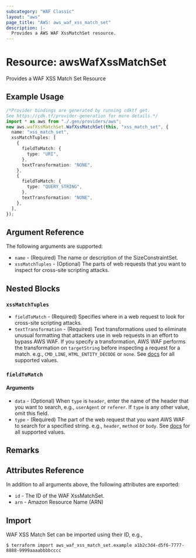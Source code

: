 ```yaml
---
subcategory: "WAF Classic"
layout: "aws"
page_title: "AWS: aws_waf_xss_match_set"
description: |-
  Provides a AWS WAF XssMatchSet resource.
---
```


# Resource: awsWafXssMatchSet

Provides a WAF XSS Match Set Resource

## Example Usage

```typescript
/*Provider bindings are generated by running cdktf get.
See https://cdk.tf/provider-generation for more details.*/
import * as aws from "./.gen/providers/aws";
new aws.wafXssMatchSet.WafXssMatchSet(this, "xss_match_set", {
  name: "xss_match_set",
  xssMatchTuples: [
    {
      fieldToMatch: {
        type: "URI",
      },
      textTransformation: "NONE",
    },
    {
      fieldToMatch: {
        type: "QUERY_STRING",
      },
      textTransformation: "NONE",
    },
  ],
});

```

## Argument Reference

The following arguments are supported:

* `name` - (Required) The name or description of the SizeConstraintSet.
* `xssMatchTuples` - (Optional) The parts of web requests that you want to inspect for cross-site scripting attacks.

## Nested Blocks

### `xssMatchTuples`

* `fieldToMatch` - (Required) Specifies where in a web request to look for cross-site scripting attacks.
* `textTransformation` - (Required) Text transformations used to eliminate unusual formatting that attackers use in web requests in an effort to bypass AWS WAF.
  If you specify a transformation, AWS WAF performs the transformation on `targetString` before inspecting a request for a match.
  e.g., `CMD_LINE`, `HTML_ENTITY_DECODE` or `none`.
  See [docs](http://docs.aws.amazon.com/waf/latest/APIReference/API_XssMatchTuple.html#WAF-Type-XssMatchTuple-TextTransformation)
  for all supported values.

### `fieldToMatch`

#### Arguments

* `data` - (Optional) When `type` is `header`, enter the name of the header that you want to search, e.g., `userAgent` or `referer`.
  If `type` is any other value, omit this field.
* `type` - (Required) The part of the web request that you want AWS WAF to search for a specified string.
  e.g., `header`, `method` or `body`.
  See [docs](http://docs.aws.amazon.com/waf/latest/APIReference/API_FieldToMatch.html)
  for all supported values.

## Remarks

## Attributes Reference

In addition to all arguments above, the following attributes are exported:

* `id` - The ID of the WAF XssMatchSet.
* `arn` - Amazon Resource Name (ARN)

## Import

WAF XSS Match Set can be imported using their ID, e.g.,

```console
$ terraform import aws_waf_xss_match_set.example a1b2c3d4-d5f6-7777-8888-9999aaaabbbbcccc
```
